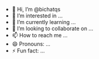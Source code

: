 - 👋 Hi, I’m @bichatqs
- 👀 I’m interested in ...
- 🌱 I’m currently learning ...
- 💞️ I’m looking to collaborate on ...
- 📫 How to reach me ...
- 😄 Pronouns: ...
- ⚡ Fun fact: ...

<!---
bichatqs/bichatqs is a ✨ special ✨ repository because its `README.md` (this file) appears on your GitHub profile.
You can click the Preview link to take a look at your changes.
--->
